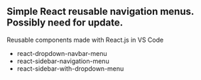 ## Simple React reusable navigation menus. Possibly need for update.
Reusable components made with React.js in VS Code 

* react-dropdown-navbar-menu
* react-sidebar-navigation-menu
* react-sidebar-with-dropdown-menu
